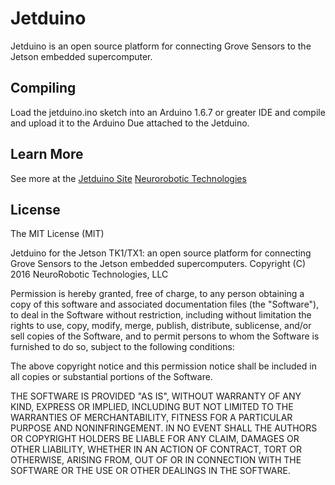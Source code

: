 Jetduino
=======

Jetduino is an open source platform for connecting Grove Sensors to the Jetson embedded supercomputer.

## Compiling
Load the jetduino.ino sketch into an Arduino 1.6.7 or greater IDE and compile and upload it to the Arduino Due attached to the Jetduino.

## Learn More

See more at the [Jetduino Site](https://github.com/NeuroRoboticTech/Products/Jetduino)
[Neurorobotic Technologies](https://github.com/NeuroRoboticTech/)


## License

The MIT License (MIT)

Jetduino for the Jetson TK1/TX1: an open source platform for connecting 
Grove Sensors to the Jetson embedded supercomputers.
Copyright (C) 2016  NeuroRobotic Technologies, LLC

Permission is hereby granted, free of charge, to any person obtaining a copy
of this software and associated documentation files (the "Software"), to deal
in the Software without restriction, including without limitation the rights
to use, copy, modify, merge, publish, distribute, sublicense, and/or sell
copies of the Software, and to permit persons to whom the Software is
furnished to do so, subject to the following conditions:

The above copyright notice and this permission notice shall be included in
all copies or substantial portions of the Software.

THE SOFTWARE IS PROVIDED "AS IS", WITHOUT WARRANTY OF ANY KIND, EXPRESS OR
IMPLIED, INCLUDING BUT NOT LIMITED TO THE WARRANTIES OF MERCHANTABILITY,
FITNESS FOR A PARTICULAR PURPOSE AND NONINFRINGEMENT. IN NO EVENT SHALL THE
AUTHORS OR COPYRIGHT HOLDERS BE LIABLE FOR ANY CLAIM, DAMAGES OR OTHER
LIABILITY, WHETHER IN AN ACTION OF CONTRACT, TORT OR OTHERWISE, ARISING FROM,
OUT OF OR IN CONNECTION WITH THE SOFTWARE OR THE USE OR OTHER DEALINGS IN
THE SOFTWARE.
